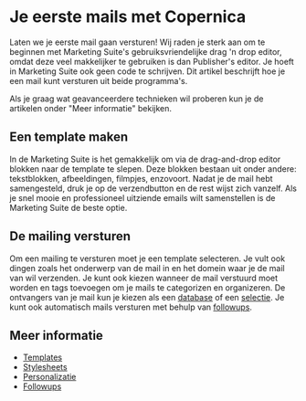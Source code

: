 # Je eerste mails met Copernica

Laten we je eerste mail gaan versturen! Wij raden je sterk aan om te beginnen 
met Marketing Suite's gebruiksvriendelijke drag 'n drop editor, omdat deze 
veel makkelijker te gebruiken is dan Publisher's editor. Je hoeft in Marketing 
Suite ook geen code te schrijven. Dit artikel beschrijft hoe je een mail 
kunt versturen uit beide programma's.

Als je graag wat geavanceerdere technieken wil proberen kun je de artikelen 
onder "Meer informatie" bekijken.

## Een template maken

In de Marketing Suite is het gemakkelijk om via de drag-and-drop editor blokken 
naar de template te slepen. Deze blokken bestaan uit onder andere: tekstblokken, 
afbeeldingen, filmpjes, enzovoort. Nadat je de mail hebt samengesteld, druk
je op de verzendbutton en de rest wijst zich vanzelf. Als je snel mooie en 
professioneel uitziende emails wilt samenstellen is de Marketing Suite de beste 
optie.

## De mailing versturen

Om een mailing te versturen moet je een template selecteren. Je vult ook 
dingen zoals het onderwerp van de mail in en het domein waar je de mail 
van wil verzenden. Je kunt ook kiezen wanneer de mail verstuurd moet worden 
en tags toevoegen om je mails te categorizen en organizeren. De ontvangers van 
je mail kun je kiezen als een [database](./database-introduction) of een [selectie](./selections-introduction). 
Je kunt ook automatisch mails versturen met behulp van [followups](./followups).

## Meer informatie

* [Templates](./templates)
* [Stylesheets](./stylesheets)
* [Personalizatie](./personalizatie)
* [Followups](./followups)
